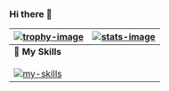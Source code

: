 ### Hi there 👋
| [![trophy-image]][ryo-ma-repo] | [![stats-image]][anuraghazra-repo] |
| - | - |
| **:seedling: My Skills**<br/><br/>[![my-skills]][skill-icons-repo] |

[trophy-image]: https://github-profile-trophy.vercel.app/?username=kounosukexxx&column=4&row=2&no-frame=true
[stats-image]: https://github-readme-stats.vercel.app/api?username=kounosukexxx&count_private=true&show_icons=true&hide_border=true
[my-skills]: https://skillicons.dev/icons?perline=6&i=go,gcp,firebase,react,graphql,aws,ts,nodejs,docker,linux,mysql,vim,java,c,apollo,kubernetes,nginx,ruby
[ryo-ma-repo]: https://github.com/ryo-ma/github-profile-trophy
[anuraghazra-repo]: https://github.com/anuraghazra/github-readme-stats
[skill-icons-repo]: https://github.com/tandpfun/skill-icons

<!--
**kounosukexxx/kounosukexxx** is a ✨ _special_ ✨ repository because its `README.md` (this file) appears on your GitHub profile.

Here are some ideas to get you started:

- 🔭 I’m currently working on ...
- 🌱 I’m currently learning ...
- 👯 I’m looking to collaborate on ...
- 🤔 I’m looking for help with ...
- 💬 Ask me about ...
- 📫 How to reach me: ...
- 😄 Pronouns: ...
- ⚡ Fun fact: ...
-->
